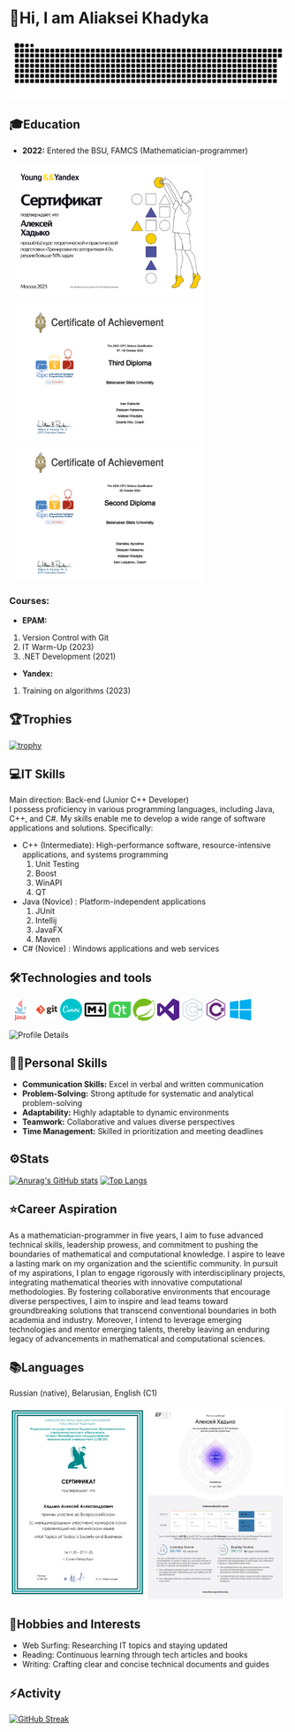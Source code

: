 # 👋Hi, I am Aliaksei Khadyka

![snake gif](https://github.com/AlexHunter15/AlexHunter15/blob/output/github-contribution-grid-snake-dark.svg)
## 🎓Education
- **2022:** Entered the BSU, FAMCS (Mathematician-programmer)
 
<img src="https://github.com/AlexHunter15/Bages/blob/main/a8882d1e-2228-4b0f-959f-20b868dd8df8-1.png" width="354" height="250" > <img src="https://github.com/AlexHunter15/Bages/blob/main/2024-ICPC%20Belarus%20Qualification-MEDAL-1.png" width="354" height="250" /> <img src="https://github.com/AlexHunter15/Bages/blob/main/2025-ICPC%20Belarus%20Qualification-MEDAL-1.png" width="354" height="250" />

### Courses:
- **EPAM:**
1. Version Control with Git
2. IT Warm-Up (2023)
3. .NET Development (2021)
- **Yandex:**
1. Training on algorithms (2023)

## 🏆Trophies
[![trophy](https://github-profile-trophy.vercel.app/?username=AlexHunter15&theme=monokai)](https://github.com/ryo-ma/github-profile-trophy)

## 💻IT Skills
Main direction: Back-end (Junior С++ Developer)  
I possess proficiency in various programming languages, including Java, C++, and C#. My skills enable me to develop a wide range of software applications and solutions. Specifically:
- C++ (Intermediate): High-performance software, resource-intensive applications, and systems programming
  1. Unit Testing
  2. Boost
  3. WinAPI
  4. QT
- Java (Novice) : Platform-independent applications
  1. JUnit
  2. Intellij
  3. JavaFX
  4. Maven
- C# (Novice) : Windows applications and web services  

## 🛠Technologies and tools
<div>
  <img src="https://github.com/devicons/devicon/blob/master/icons/java/java-original-wordmark.svg" title="Java" alt="Java" width="40" height="40"/>&nbsp;
  <img src="https://github.com/devicons/devicon/blob/master/icons/git/git-original-wordmark.svg" title="Git" alt="Git" width="40" height="40"/>
  <img src="https://github.com/devicons/devicon/blob/master/icons/canva/canva-original.svg" title="Canva" alt="Canva" width="40" height="40"/>
  <img src="https://github.com/devicons/devicon/blob/master/icons/markdown/markdown-original.svg" title="Markdown" alt="Markdown" width="40" height="40"/>
  <img src="https://github.com/devicons/devicon/blob/master/icons/qt/qt-original.svg" title="Qt" alt="Qt" width="40" height="40"/>
  <img src="https://github.com/devicons/devicon/blob/master/icons/spring/spring-original.svg" title="Spring" alt="Spring" width="40" height="40"/>
  <img src="https://github.com/devicons/devicon/blob/master/icons/visualstudio/visualstudio-plain.svg" title="VisualStudio" alt="VisualStudio" width="40" height="40"/>
  <img src="https://github.com/devicons/devicon/blob/master/icons/cplusplus/cplusplus-line.svg" title="Cpp" alt="Cpp" width="40" height="40"/>
  <img src="https://github.com/devicons/devicon/blob/master/icons/csharp/csharp-line.svg" title="Cs" alt="Cs" width="40" height="40"/>
  <img src="https://github.com/devicons/devicon/blob/master/icons/windows8/windows8-original.svg" title="Windows" alt="Windows" width="40" height="40"/>
</div>

![Profile Details](http://github-profile-summary-cards.vercel.app/api/cards/profile-details?username=AlexHunter15&theme=radical)

## 👨‍💻Personal Skills
- **Communication Skills:** Excel in verbal and written communication
- **Problem-Solving:** Strong aptitude for systematic and analytical problem-solving
- **Adaptability:** Highly adaptable to dynamic environments
- **Teamwork:** Collaborative and values diverse perspectives
- **Time Management:** Skilled in prioritization and meeting deadlines

## ⚙️Stats
[![Anurag's GitHub stats](https://github-readme-stats.vercel.app/api?username=AlexHunter15&show_icons=true&theme=dracula)](https://github.com/anuraghazra/github-readme-stats)
[![Top Langs](https://github-readme-stats.vercel.app/api/top-langs/?username=AlexHunter15&show_icons=true&theme=dracula&layout=compact)](https://github.com/anuraghazra/github-readme-stats)

## ⭐Career Aspiration
As a mathematician-programmer in five years, I aim to fuse advanced technical skills, leadership prowess, and commitment to pushing the boundaries of mathematical and computational knowledge. I aspire to leave a lasting mark on my organization and the scientific community. In pursuit of my aspirations, I plan to engage rigorously with interdisciplinary projects, integrating mathematical theories with innovative computational methodologies. By fostering collaborative environments that encourage diverse perspectives, I aim to inspire and lead teams toward groundbreaking solutions that transcend conventional boundaries in both academia and industry. Moreover, I intend to leverage emerging technologies and mentor emerging talents, thereby leaving an enduring legacy of advancements in mathematical and computational sciences.

## 📚Languages
Russian (native), Belarusian, English (C1)

<img src="https://github.com/AlexHunter15/Bages/blob/main/ХадыкоАА-1.png" width="247" height="350" /> <img src="https://github.com/AlexHunter15/Bages/blob/main/EF%20SET%20Certificate-1.png" width="245" height="350" />

## 🔭Hobbies and Interests
- Web Surfing: Researching IT topics and staying updated
- Reading: Continuous learning through tech articles and books
- Writing: Crafting clear and concise technical documents and guides

## ⚡Activity
[![GitHub Streak](https://streak-stats.demolab.com?user=AlexHunter15&theme=java-dark)](https://git.io/streak-stats)
